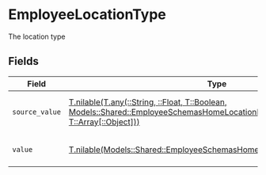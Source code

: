 # EmployeeLocationType

The location type


## Fields

| Field                                                                                                                                                                                                      | Type                                                                                                                                                                                                       | Required                                                                                                                                                                                                   | Description                                                                                                                                                                                                | Example                                                                                                                                                                                                    |
| ---------------------------------------------------------------------------------------------------------------------------------------------------------------------------------------------------------- | ---------------------------------------------------------------------------------------------------------------------------------------------------------------------------------------------------------- | ---------------------------------------------------------------------------------------------------------------------------------------------------------------------------------------------------------- | ---------------------------------------------------------------------------------------------------------------------------------------------------------------------------------------------------------- | ---------------------------------------------------------------------------------------------------------------------------------------------------------------------------------------------------------- |
| `source_value`                                                                                                                                                                                             | [T.nilable(T.any(::String, ::Float, T::Boolean, Models::Shared::EmployeeSchemasHomeLocationLocationType4, T::Array[::Object]))](../../models/shared/employeeschemashomelocationlocationtypesourcevalue.md) | :heavy_minus_sign:                                                                                                                                                                                         | The source value of the location type.                                                                                                                                                                     | Home                                                                                                                                                                                                       |
| `value`                                                                                                                                                                                                    | [T.nilable(Models::Shared::EmployeeSchemasHomeLocationLocationTypeValue)](../../models/shared/employeeschemashomelocationlocationtypevalue.md)                                                             | :heavy_minus_sign:                                                                                                                                                                                         | The type of the location.                                                                                                                                                                                  | home                                                                                                                                                                                                       |